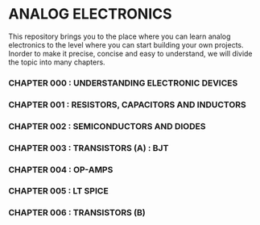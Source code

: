 # ANALOG ELECTRONICS
This repository brings you to the place where you can learn analog electronics to the level where you can start building your own projects.
Inorder to make it precise, concise and easy to understand, we will divide the topic into many chapters.
<h3>CHAPTER 000 : UNDERSTANDING ELECTRONIC DEVICES</h3>
<h3>CHAPTER 001 : RESISTORS, CAPACITORS AND INDUCTORS</h3>
<h3>CHAPTER 002 : SEMICONDUCTORS AND DIODES</h3>
<h3>CHAPTER 003 : TRANSISTORS (A) : BJT</h3>
<h3>CHAPTER 004 : OP-AMPS</h3>
<h3>CHAPTER 005 : LT SPICE</h3>
<h3>CHAPTER 006 : TRANSISTORS (B)</h3>





